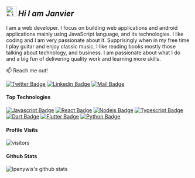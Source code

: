 ## <img src="https://user-images.githubusercontent.com/1303154/88677602-1635ba80-d120-11ea-84d8-d263ba5fc3c0.gif" width="28px" alt="hi"> _Hi I am Janvier_

I am a web developer. I focus on building web applications and android applications mainly using JavaScript language, and its technologies. I like coding and I am very passionate about it. Supprisingly when in my free time I play guitar and enjoy classic music, I like reading books mostly those talking about technology, and business. I am passionate about what I do and a big fun of delivering quality work and learning more skills.

:mailbox: Reach me out!

[![Twitter Badge](https://img.shields.io/badge/-@habineza_jan-1ca0f1?style=flat&labelColor=1ca0f1&logo=twitter&logoColor=white&link=https://twitter.com/habineza_jan)](https://twitter.com/habineza_jan) [![Linkedin Badge](https://img.shields.io/badge/-janvierhabineza-0e76a8?style=flat&labelColor=0e76a8&logo=linkedin&logoColor=white)](https://www.linkedin.com/in/janvierhabineza/) [![Mail Badge](https://img.shields.io/badge/-janvierhabineza-c0392b?style=flat&labelColor=c0392b&logo=gmail&logoColor=white)](mailto:habinezajanvier688@gmail.com)

#### Top Technologies

<!-- TODO: Make technologies links takes you to repositories -->

[![Javascript Badge](https://img.shields.io/badge/-Javascript-F0DB4F?style=for-the-badge&labelColor=black&logo=javascript&logoColor=F0DB4F)](#) [![React Badge](https://img.shields.io/badge/-React-61DBFB?style=for-the-badge&labelColor=black&logo=react&logoColor=61DBFB)](#) [![Nodejs Badge](https://img.shields.io/badge/-Nodejs-3C873A?style=for-the-badge&labelColor=black&logo=node.js&logoColor=3C873A)](#) [![Typescript Badge](https://img.shields.io/badge/-Typescript-007acc?style=for-the-badge&labelColor=black&logo=typescript&logoColor=007acc)](#) [![Dart Badge](https://img.shields.io/badge/-DART-blue?style=for-the-badge&labelColor=black&logo=dart&logoColor=blue)](#) [![Flutter Badge](https://img.shields.io/badge/-FLUTTER-blue?style=for-the-badge&labelColor=black&logo=flutter&logoColor=blue)](#) [![Python Badge](https://img.shields.io/badge/-Python-FED84A?style=for-the-badge&labelColor=black&logo=python&logoColor=FED84A)](#)

#### Profile Visits

![visitors](https://visitor-badge.glitch.me/badge?page_id=Habinezajanvier.Habinezajanvier)

#### Github Stats

![Ipenywis's github stats](https://github-readme-stats.vercel.app/api?username=Habinezajanvier&count_private=true&theme=tokyonight)
